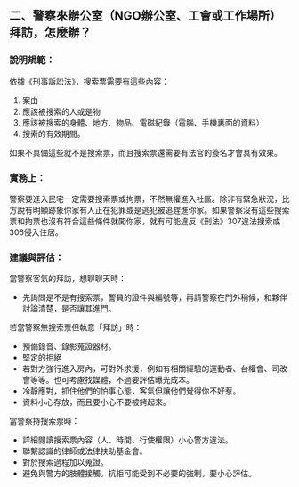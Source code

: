 ## 二、警察來辦公室（NGO辦公室、工會或工作場所）拜訪，怎麼辦？

### 說明規範：

依據《刑事訴訟法》，搜索票需要有這些內容：

1. 案由
2. 應該被搜索的人或是物
3. 應該被搜索的身體、地方、物品、電磁紀錄（電腦、手機裏面的資料）
4. 搜索的有效期間。

如果不具備這些就不是搜索票，而且搜索票還需要有法官的簽名才會具有效果。

### 實務上：

警察要進入民宅一定需要搜索票或拘票，不然無權進入社區。除非有緊急狀況，比方說有明顯跡象你家有人正在犯罪或是逃犯被追趕進你家。如果警察沒有這些搜索票和拘票也沒有符合這些條件就闖你家，就有可能違反《刑法》307違法搜索或306侵入住居。

### 建議與評估：

當警察客氣的拜訪，想聊聊天時：

* 先詢問是不是有搜索票，警員的證件與編號等，再請警察在門外稍候，和夥伴討論清楚，是否讓其進門。

若當警察無搜索票但執意「拜訪」時：

* 預備錄音、錄影蒐證器材。
* 堅定的拒絕
* 若對方強行進入房內，可對外求援，例如有相關經驗的運動者、台權會、司改會等等。也可考慮找媒體，不過要評估曝光成本。
* 冷靜應對，抓住他們的怕事心態，客氣但讓他們覺得你不好惹。
* 資料小心存放，而且要小心不要被銬起來。

當警察持搜索票時：

* 詳細閱讀搜索票內容（人、時間、行使權限）小心警方違法。
* 聯繫認識的律師或法律扶助基金會。
* 對於搜索過程加以蒐證。
* 避免與警方的肢體接觸。抗拒可能受到不必要的強制，要小心評估。
